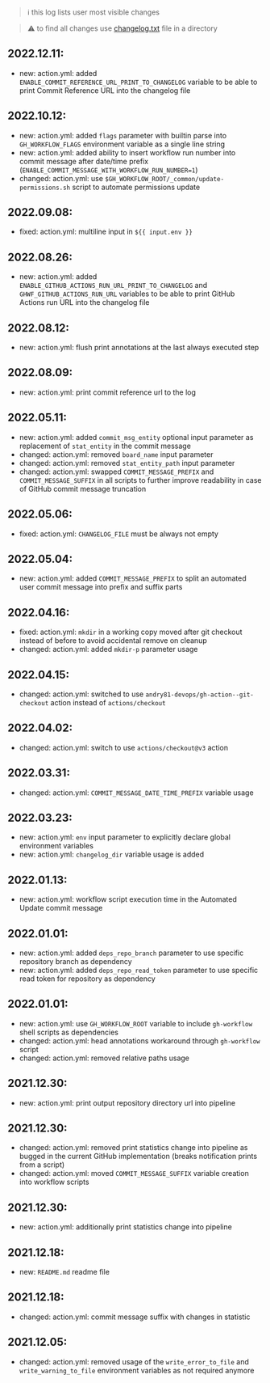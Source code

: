 > :information_source: this log lists user most visible changes

> :warning: to find all changes use [changelog.txt](https://github.com/andry81-devops/gh-action--accum-board-stats/blob/master/changelog.txt) file in a directory

## 2022.12.11:
* new: action.yml: added `ENABLE_COMMIT_REFERENCE_URL_PRINT_TO_CHANGELOG` variable to be able to print Commit Reference URL into the changelog file

## 2022.10.12:
* new: action.yml: added `flags` parameter with builtin parse into `GH_WORKFLOW_FLAGS` environment variable as a single line string
* new: action.yml: added ability to insert workflow run number into commit message after date/time prefix (`ENABLE_COMMIT_MESSAGE_WITH_WORKFLOW_RUN_NUMBER=1`)
* changed: action.yml: use `$GH_WORKFLOW_ROOT/_common/update-permissions.sh` script to automate permissions update

## 2022.09.08:
* fixed: action.yml: multiline input in `${{ input.env }}`

## 2022.08.26:
* new: action.yml: added `ENABLE_GITHUB_ACTIONS_RUN_URL_PRINT_TO_CHANGELOG` and `GHWF_GITHUB_ACTIONS_RUN_URL` variables to be able to print GitHub Actions run URL into the changelog file

## 2022.08.12:
* new: action.yml: flush print annotations at the last always executed step

## 2022.08.09:
* new: action.yml: print commit reference url to the log

## 2022.05.11:
* new: action.yml: added `commit_msg_entity` optional input parameter as replacement of `stat_entity` in the commit message
* changed: action.yml: removed `board_name` input parameter
* changed: action.yml: removed `stat_entity_path` input parameter
* changed: action.yml: swapped `COMMIT_MESSAGE_PREFIX` and `COMMIT_MESSAGE_SUFFIX` in all scripts to further improve readability in case of GitHub commit message truncation

## 2022.05.06:
* fixed: action.yml: `CHANGELOG_FILE` must be always not empty

## 2022.05.04:
* new: action.yml: added `COMMIT_MESSAGE_PREFIX` to split an automated user commit message into prefix and suffix parts

## 2022.04.16:
* fixed: action.yml: `mkdir` in a working copy moved after git checkout instead of before to avoid accidental remove on cleanup
* changed: action.yml: added `mkdir-p` parameter usage

## 2022.04.15:
* changed: action.yml: switched to use `andry81-devops/gh-action--git-checkout` action instead of `actions/checkout`

## 2022.04.02:
* changed: action.yml: switch to use `actions/checkout@v3` action

## 2022.03.31:
* changed: action.yml: `COMMIT_MESSAGE_DATE_TIME_PREFIX` variable usage

## 2022.03.23:
* new: action.yml: `env` input parameter to explicitly declare global environment variables
* new: action.yml: `changelog_dir` variable usage is added

## 2022.01.13:
* new: action.yml: workflow script execution time in the Automated Update commit message

## 2022.01.01:
* new: action.yml: added `deps_repo_branch` parameter to use specific repository branch as dependency
* new: action.yml: added `deps_repo_read_token` parameter to use specific read token for repository as dependency

## 2022.01.01:
* new: action.yml: use `GH_WORKFLOW_ROOT` variable to include `gh-workflow` shell scripts as dependencies
* changed: action.yml: head annotations workaround through `gh-workflow` script
* changed: action.yml: removed relative paths usage

## 2021.12.30:
* new: action.yml: print output repository directory url into pipeline

## 2021.12.30:
* changed: action.yml: removed print statistics change into pipeline as bugged in the current GitHub implementation (breaks notification prints from a script)
* changed: action.yml: moved `COMMIT_MESSAGE_SUFFIX` variable creation into workflow scripts

## 2021.12.30:
* new: action.yml: additionally print statistics change into pipeline

## 2021.12.18:
* new: `README.md` readme file

## 2021.12.18:
* changed: action.yml: commit message suffix with changes in statistic

## 2021.12.05:
* changed: action.yml: removed usage of the `write_error_to_file` and `write_warning_to_file` environment variables as not required anymore
